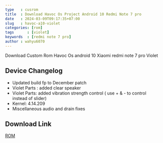 ```yaml
---
type   : cusrom
title  : Download Havoc Os Project Android 10 Redmi Note 7 pro
date   : 2024-03-09T09:17:35+07:00
slug   : havoc-a10-violet
categories: [rom]
tags      : [violet]
keywords  : [redmi note 7 pro]
author : wahyu6070
---
```


Download Custom Rom Havoc Os android 10 Xiaomi redmi note 7 pro Violet

## Device Changelog
- Updated build fp to December patch
- Violet Parts : added clear speaker
- Violet Parts: added vibration strength control ( use + & - to control instead of slider)
- Kernel: 4.14.209
- Miscellaneous audio and drain fixes 

## Download Link
[ROM](https://www.pling.com/p/1363838/#files-panel)

